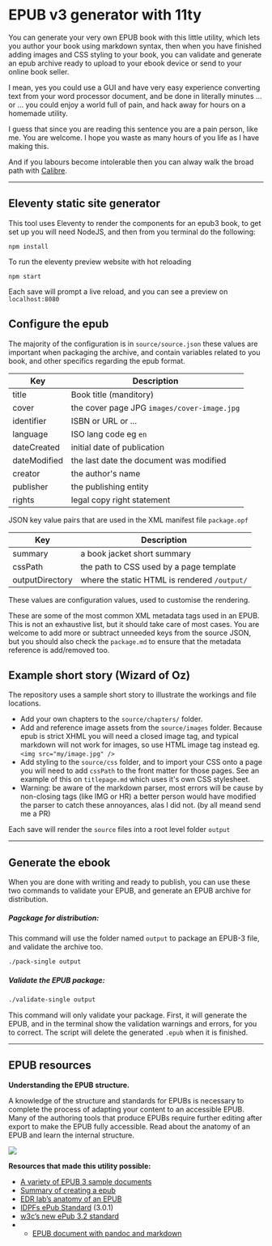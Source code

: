 # EPUB v3 generator with 11ty

You can generate your very own EPUB book with this little utility, which lets you author your book using markdown syntax, then when you have finished adding images and CSS styling to your book, you can validate and generate an epub archive ready to upload to your ebook device or send to your online book seller.

I mean, yes you could use a GUI and have very easy experience converting text from your word processor document, and be done in literally minutes ... or ... you could enjoy a world full of pain, and hack away for hours on a homemade utility.

I guess that since you are reading this sentence you are a pain person, like me. You are welcome. I hope you waste as many hours of you life as I have making this.

And if you labours become intolerable then you can alway walk the broad path with [Calibre](https://calibre-ebook.com/).

---

## Eleventy static site generator

This tool uses Eleventy to render the components for an epub3 book, to get set up you will need NodeJS, and then from you terminal do the following:

```
npm install
```

To run the eleventy preview website with hot reloading

```
npm start
```

Each save will prompt a live reload, and you can see a preview on `localhost:8080`

## Configure the epub

The majority of the configuration is in `source/source.json` these values are important when packaging the archive, and contain variables related to you book, and other specifics regarding the epub format.

| Key          | Description                                 |
| ------------ | ------------------------------------------- |
| title        | Book title (manditory)                      |
| cover        | the cover page JPG `images/cover-image.jpg` |
| identifier   | ISBN or URL or ...                          |
| language     | ISO lang code eg `en`                       |
| dateCreated  | initial date of publication                 |
| dateModified | the last date the document was modified     |
| creator      | the author's name                           |
| publisher    | the publishing entity                       |
| rights       | legal copy right statement                  |

JSON key value pairs that are used in the XML manifest file `package.opf`

| Key             | Description                                  |
| --------------- | -------------------------------------------- |
| summary         | a book jacket short summary                  |
| cssPath         | the path to CSS used by a page template      |
| outputDirectory | where the static HTML is rendered `/output/` |

These values are configuration values, used to customise the rendering.

These are some of the most common XML metadata tags used in an EPUB. This is not an exhaustive list, but it should take care of most cases.
You are welcome to add more or subtract unneeded keys from the source JSON, but you should also check the `package.md` to ensure that the metadata reference is add/removed too.

## Example short story (Wizard of Oz)

The repository uses a sample short story to illustrate the workings and file locations.

- Add your own chapters to the `source/chapters/` folder.
- Add and reference image assets from the `source/images` folder. Because epub is strict XHML you will need a closed image tag, and typical markdown will not work for images, so use HTML image tag instead eg. `<img src="my/image.jpg" />`
- Add styling to the `source/css` folder, and to import your CSS onto a page you will need to add `cssPath` to the front matter for those pages. See an example of this on `titlepage.md` which uses it's own CSS stylesheet.
- Warning: be aware of the markdown parser, most errors will be cause by non-closing tags (like IMG or HR) a better person would have modified the parser to catch these annoyances, alas I did not. (by all meand send me a PR)

Each save will render the `source` files into a root level folder `output`

---

## Generate the ebook

When you are done with writing and ready to publish, you can use these two commands to validate your EPUB, and generate an EPUB archive for distribution.

##### Pagckage for distribution:

This command will use the folder named `output` to package an EPUB-3 file, and validate the archive too.

```bash
./pack-single output
```

##### Validate the EPUB package:

```bash
./validate-single output
```

This command will only validate your package. First, it will generate the EPUB, and in the terminal show the validation warnings and errors, for you to correct. The script will delete the generated `.epub` when it is finished.

---

## EPUB resources

**Understanding the EPUB structure.**

A knowledge of the structure and standards for EPUBs is necessary to complete the process of adapting your content to an accessible EPUB. Many of the authoring tools that produce EPUBs require further editing after export to make the EPUB fully accessible. Read about the anatomy of an EPUB and learn the internal structure.

![](https://www.edrlab.org/wp-content/uploads/2016/12/edrlab_epub_the-structure-of-an-EPUB-file.png)

**Resources that made this utility possible:**

- [A variety of EPUB 3 sample documents](https://github.com/IDPF/epub3-samples)
- [Summary of creating a epub](https://www.accessibletextbooksforall.org/stories/creating-accessible-epub)
- [EDR lab’s anatomy of an EPUB](https://www.edrlab.org/epub/anatomy-of-an-epub-3-file/)
- [IDPFs ePub Standard](http://www.idpf.org/epub/301/spec/epub-publications.html) (3.0.1)
- [w3c’s new ePub 3.2 standard](https://www.w3.org/publishing/epub3/epub-contentdocs.html)
- - [EPUB document with pandoc and markdown](https://pandoc.org/MANUAL.html#epubs)
